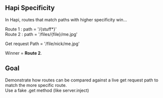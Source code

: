 ## Hapi Specificity 

In Hapi, routes that match paths with higher specificity win...

Route 1 : path = '/{stuff*}'  
Route 2 : path = '/files/{file}/me.jpg' 

Get request Path = '/file/nick/me.jpg'

Winner = **Route 2**.

## Goal 

Demonstrate how routes can be compared against a live get request path to match the more specific route.  
Use a fake .get method (like server.inject)
